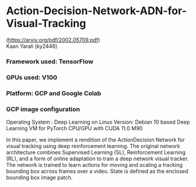 # Action-Decision-Network-ADN-for-Visual-Tracking
(https://arxiv.org/pdf/2002.05709.pdf) <br>
Kaan Yarali (ky2446)

### Framework used: TensorFlow 
### GPUs used: V100
### Platform: GCP and Google Colab

### GCP image configuration
Operating System : Deep Learning on Linux
Version: Debian 10 based Deep Learning VM for PyTorch CPU/GPU with CUDA 11.0 M90


In this paper, we implement a rendition of the ActionDecision Network for visual tracking using deep reinforcement learning. The original network architecture combines Supervised Learning (SL), Reinforcement Learning (RL), and a form of online adaptation to train a deep network visual tracker. The network is trained to learn actions for moving and scaling a tracking bounding box across frames over a video. State is defined as the enclosed
bounding box image patch.  <br>


